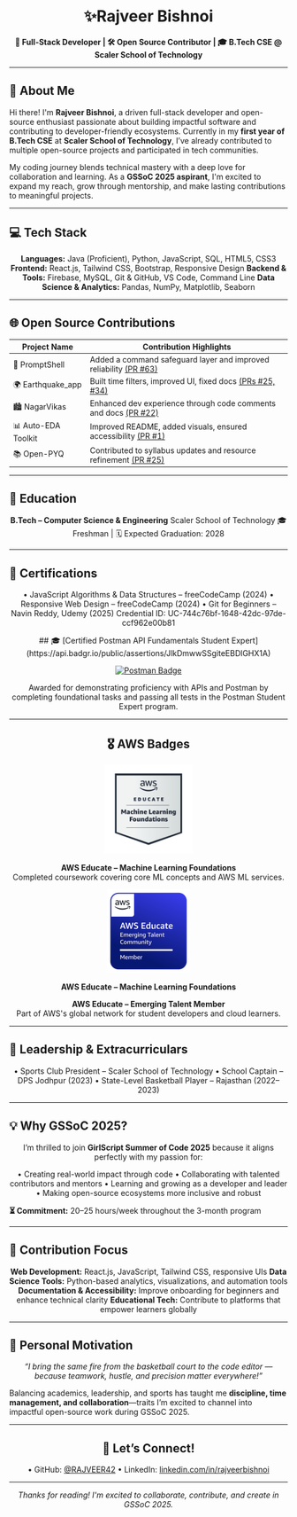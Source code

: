 <h1 align="center">✨Rajveer Bishnoi</h1>
<p align="center">
  <b>🚀 Full-Stack Developer | 🛠️ Open Source Contributor | 🎓 B.Tech CSE @ Scaler School of Technology</b>
</p>

---

<p>
  <h2>📌 About Me</h2>
  Hi there! I'm <b>Rajveer Bishnoi</b>, a driven full-stack developer and open-source enthusiast passionate about building impactful software and contributing to developer-friendly ecosystems. Currently in my <b>first year of B.Tech CSE</b> at <b>Scaler School of Technology</b>, I’ve already contributed to multiple open-source projects and participated in tech communities.

  My coding journey blends technical mastery with a deep love for collaboration and learning. As a <b>GSSoC 2025 aspirant</b>, I'm excited to expand my reach, grow through mentorship, and make lasting contributions to meaningful projects.
</p>

---

<h2>💻 Tech Stack</h2>

<p align="center">
<b>Languages:</b> Java (Proficient), Python, JavaScript, SQL, HTML5, CSS3  
<b>Frontend:</b> React.js, Tailwind CSS, Bootstrap, Responsive Design  
<b>Backend & Tools:</b> Firebase, MySQL, Git & GitHub, VS Code, Command Line  
<b>Data Science & Analytics:</b> Pandas, NumPy, Matplotlib, Seaborn  
</p>

---

<h2>🌐 Open Source Contributions</h2>

<p align="center">

| Project Name        | Contribution Highlights                                                                 |
|---------------------|-----------------------------------------------------------------------------------------|
| 🔐 PromptShell       | Added a command safeguard layer and improved reliability [(PR #63)](https://github.com/PromptShell/PromptShell/pull/63) |
| 🌍 Earthquake_app    | Built time filters, improved UI, fixed docs [(PRs #25, #34)](https://github.com/EarthquakeApp/EarthquakeApp/pulls) |
| 🏙️ NagarVikas        | Enhanced dev experience through code comments and docs [(PR #22)](https://github.com/NagarVikas/NagarVikas/pull/22) |
| 📊 Auto-EDA Toolkit  | Improved README, added visuals, ensured accessibility [(PR #1)](https://github.com/AutoEDA/Toolkit/pull/1) |
| 📚 Open-PYQ          | Contributed to syllabus updates and resource refinement [(PR #25)](https://github.com/Open-PYQ/Open-PYQ/pull/25) |

</p>

---

<h2>🏫 Education</h2>

<p align="center">
<b>B.Tech – Computer Science & Engineering</b>  
Scaler School of Technology  
🎓 Freshman | 🗓️ Expected Graduation: 2028  
</p>

---

<h2>🧾 Certifications</h2>

<p align="center">
• JavaScript Algorithms & Data Structures – freeCodeCamp (2024)  
• Responsive Web Design – freeCodeCamp (2024)  
• Git for Beginners – Navin Reddy, Udemy (2025)  
  Credential ID: UC-744c76bf-1648-42dc-97de-ccf962e00b81  

<div  align="center">
## 🎓 [Certified Postman API Fundamentals Student Expert](https://api.badgr.io/public/assertions/JlkDmwwSSgiteEBDlGHX1A)

[![Postman Badge](https://api.badgr.io/public/assertions/JlkDmwwSSgiteEBDlGHX1A/image)](https://api.badgr.io/public/assertions/JlkDmwwSSgiteEBDlGHX1A)

Awarded for demonstrating proficiency with APIs and Postman by completing foundational tasks and passing all tests in the Postman Student Expert program.
</div>

---

<h2  align="center">🎖 AWS Badges</h2>
<div align="center">
 <img src="https://github.com/RAJVEER42/resume/blob/f904b0c5a9a0314f10e5615d9daa6219a471d04a/aws-educate-machine-learning-foundations.png?raw=true" alt="AWS Educate Machine Learning Foundations Badge" width="160">
  <p><strong>AWS Educate – Machine Learning Foundations</strong><br>
  Completed coursework covering core ML concepts and AWS ML services.</p>
</div>

<div align="center">
  <img src="https://github.com/RAJVEER42/resume/blob/f904b0c5a9a0314f10e5615d9daa6219a471d04a/AWSEBadge.png?raw=true" alt="AWS Educate Badge" width="150">
  <p><strong>AWS Educate – Machine Learning Foundations</strong><br>
  <p><strong>AWS Educate – Emerging Talent Member</strong><br>
  Part of AWS's global network for student developers and cloud learners.</p>
</div>


---

<h2>🏅 Leadership & Extracurriculars</h2>

<p align="center">
• Sports Club President – Scaler School of Technology  
• School Captain – DPS Jodhpur (2023)  
• State-Level Basketball Player – Rajasthan (2022–2023)  
</p>

---

<h2>💡 Why GSSoC 2025?</h2>

<p align="center">
I’m thrilled to join <b>GirlScript Summer of Code 2025</b> because it aligns perfectly with my passion for:
</p>

<p align="center">
• Creating real-world impact through code  
• Collaborating with talented contributors and mentors  
• Learning and growing as a developer and leader  
• Making open-source ecosystems more inclusive and robust  
</p>

<p><b>⏳ Commitment:</b> 20–25 hours/week throughout the 3-month program</p>

---

<h2>🎯 Contribution Focus</h2>

<p align="center">
<b>Web Development:</b> React.js, JavaScript, Tailwind CSS, responsive UIs  
<b>Data Science Tools:</b> Python-based analytics, visualizations, and automation tools  
<b>Documentation & Accessibility:</b> Improve onboarding for beginners and enhance technical clarity  
<b>Educational Tech:</b> Contribute to platforms that empower learners globally  
</p>

---

<h2>💬 Personal Motivation</h2>

<p align="center">
<i>“I bring the same fire from the basketball court to the code editor — because teamwork, hustle, and precision matter everywhere!”</i>

Balancing academics, leadership, and sports has taught me <b>discipline, time management, and collaboration</b>—traits I’m excited to channel into impactful open-source work during GSSoC 2025.
</p>

---

<h2 align="center">🔗 Let’s Connect!</h2>

<p align="center">
• GitHub: <a href="https://github.com/RAJVEER42">@RAJVEER42</a>  
• LinkedIn: <a href="https://linkedin.com/in/rajveerbishnoi">linkedin.com/in/rajveerbishnoi</a>  
</p>

---

<p align="center"><i>Thanks for reading! I'm excited to collaborate, contribute, and create in GSSoC 2025.</i></p>
